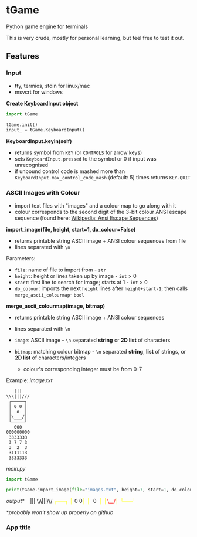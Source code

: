 
# tGame

Python game engine for terminals  

This is very crude, mostly for personal learning, but feel free to test it out.  

## Features

### Input

- tty, termios, stdin for linux/mac  
- msvcrt for windows  

**Create KeyboardInput object**
```py
import tGame

tGame.init()
input_ = tGame.KeyboardInput()
```

**KeyboardInput.keyIn(self)**  
- returns symbol from `KEY` (or `CONTROLS` for arrow keys)
- sets `KeyboardInput.pressed` to the symbol or 0 if input was unrecognised
- if unbound control code is mashed more than `KeyboardInput.max_control_code_mash` (default: 5) times returns `KEY.QUIT`  

### ASCII Images with Colour

- import text files with "images" and a colour map to go along with it
- colour corresponds to the second digit of the 3-bit colour ANSI escape sequence (found here: [Wikipedia: Ansi Escape Sequences](https://en.wikipedia.org/wiki/ANSI_escape_code#3-bit_and_4-bit))

**import_image(file, height, start=1, do_colour=False)**  
- returns printable string ASCII image + ANSI colour sequences from file
- lines separated with `\n`  

Parameters:
- `file`: name of file to import from - `str` 
- `height`: height or lines taken up by image - `int` > 0 
- `start`: first line to search for image; starts at 1 - `int` > 0 
- `do_colour`: imports the next `height` lines after `height+start-1`; then calls `merge_ascii_colourmap`- `bool`  

**merge_ascii_colourmap(image, bitmap)**
- returns printable string ASCII image + ANSI colour sequences
- lines separated with `\n`  

- `image`: ASCII image - `\n` separated **string** or **2D list** of characters
- `bitmap`: matching colour bitmap - `\n` separated **string**, **list** of strings, or **2D list** of characters/integers
    - colour's corresponding integer must be from 0-7  

Example:
*image.txt*
```
   |||    
\\\|||/// 
 ┌─────┐  
 │ 0 0 │  
 │  o  │  
 │\___/│  
 └─────┘  
   000    
000000000 
 3333333  
 3 7 7 3  
 3  2  3  
 3111113  
 3333333  
``` 
*main.py*
```py
import tGame

print(tGame.import_image(file="images.txt", height=7, start=1, do_colour=True))
```
*output\**
&nbsp; &nbsp;<span style='color:black;'>|||</span>
<span style='color:black;'>\\\\\\|||///</span>
<span style='color:yellow;'>┌──┐</span>
<span style='color:yellow;'>│</span> 0 0<span style='color:yellow;'>│</span>
<span style='color:yellow;'>│</span>&nbsp; 0 &nbsp;<span style='color:yellow;'>│</span>
<span style='color:yellow;'>│</span><span style='color:red;'>\\__/</span><span style='color:yellow;'>│</span>
<span style='color:yellow;'>└──┘</span>  

*\*probably won't show up properly on github*

### App title

